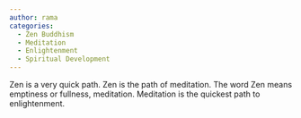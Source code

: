 ```yaml
---
author: rama
categories:
  - Zen Buddhism
  - Meditation
  - Enlightenment
  - Spiritual Development
---
```


Zen is a very quick path. Zen is the path of meditation. The word Zen means emptiness or fullness, meditation. Meditation is the quickest path to enlightenment.
